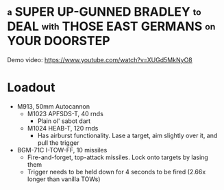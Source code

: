 # <sub><sup>a</sup></sub> SUPER UP-GUNNED BRADLEY <sub><sup>to</sup></sub> DEAL <sub><sup>with</sup></sub> THOSE EAST GERMANS <sub><sup>on</sup></sub> YOUR DOORSTEP

Demo video: https://www.youtube.com/watch?v=XUGd5MkNyO8

# Loadout
- M913, 50mm Autocannon
  - M1023 APFSDS-T, 40 rnds
    - Plain ol' sabot dart
  - M1024 HEAB-T, 120 rnds
    - Has airburst functionality. Lase a target, aim slightly over it, and pull the trigger 
- BGM-71C I-TOW-FF, 10 missiles
  -  Fire-and-forget, top-attack missiles. Lock onto targets by lasing them
  -  Trigger needs to be held down for 4 seconds to be fired (2.66x longer than vanilla TOWs)
